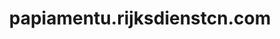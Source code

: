 ---
layout: post
title:  "papiamentu.rijksdienstcn.com"
internal_url:  "/data/papiamentu.rijksdienstcn.com.html"
categories: dutchgov
---